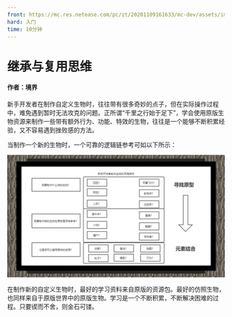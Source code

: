 ```yaml
---
front: https://mc.res.netease.com/pc/zt/20201109161633/mc-dev/assets/img/8_1.17f29d6f.jpg
hard: 入门
time: 10分钟
---
```


# 继承与复用思维



#### 作者：境界



新手开发者在制作自定义生物时，往往带有很多奇妙的点子，但在实际操作过程中，难免遇到暂时无法攻克的问题。正所谓“千里之行始于足下”，学会使用原版生物资源来制作一些带有额外行为、功能、特效的生物，往往是一个能够不断积累经验，又不容易遇到挫败感的方法。

当制作一个新的生物时，一个可靠的逻辑链参考可如以下所示：

![](./images/8_1.jpg)



在制作新的自定义生物时，最好的学习资料来自原版的资源包。最好的仿照生物，也同样来自于原版世界中的原版生物。学习是一个不断积累，不断解决困难的过程。只要锲而不舍，则金石可镂。
